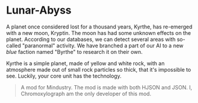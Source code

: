 # Lunar-Abyss
A planet once considered lost for a thousand years, Kyrthe, has re-emerged with a new moon, Kryptin. The moon has had some unknown effects on the planet. According to our databases, we can detect several areas with so-called "paranormal" activity. We have branched a part of our AI to a new *blue* faction named "Byrthe" to research it on their own.

Kyrthe is a simple planet, made of yellow and white rock, with an atmosphere made out of small rock particles so thick, that it's impossible to see. Luckily, your core unit has the technology.

> A mod for Mindustry. The mod is made with both HJSON and JSON. I, Chromoxylograph am the only developer of this mod.
